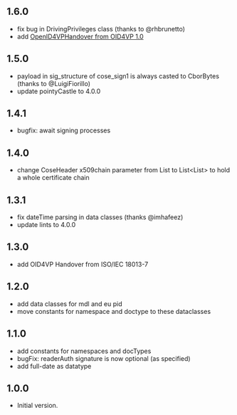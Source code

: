 ## 1.6.0
- fix bug in DrivingPrivileges class (thanks to @rhbrunetto)
- add [OpenID4VPHandover from OID4VP 1.0](https://openid.net/specs/openid-4-verifiable-presentations-1_0.html#name-handover-and-sessiontranscr)

## 1.5.0
- payload in sig_structure of cose_sign1 is always casted to CborBytes (thanks to @LuigiFiorillo)
- update pointyCastle to 4.0.0

## 1.4.1
- bugfix: await signing processes

## 1.4.0
- change CoseHeader x509chain parameter from List<int> to List<List<int>> to hold a whole certificate chain

## 1.3.1 
- fix dateTime parsing in data classes (thanks @imhafeez)
- update lints to 4.0.0

## 1.3.0
- add OID4VP Handover from ISO/IEC 18013-7

## 1.2.0
- add data classes for mdl and eu pid
- move constants for namespace and doctype to these dataclasses

## 1.1.0

- add constants for namespaces and docTypes
- bugFix: readerAuth signature is now optional (as specified)
- add full-date as datatype

## 1.0.0

- Initial version.
